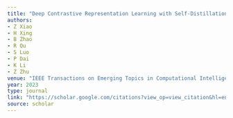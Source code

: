 ```yaml
---
title: "Deep Contrastive Representation Learning with Self-Distillation"
authors:
- Z Xiao
- H Xing
- B Zhao
- R Qu
- S Luo
- P Dai
- K Li
- Z Zhu
venue: "IEEE Transactions on Emerging Topics in Computational Intelligence 8 (1), 3-15, 2023"
year: 2023
type: journal
link: "https://scholar.google.com/citations?view_op=view_citation&hl=en&user=xtXbq_AAAAAJ&pagesize=100&citation_for_view=xtXbq_AAAAAJ:4JMBOYKVnBMC"
source: scholar
---
```


